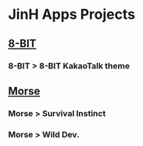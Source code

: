# JinH Apps Projects

## [8-BIT](./8-BIT)

### 8-BIT > 8-BIT KakaoTalk theme

## [Morse](./morse)

### Morse > Survival Instinct

### Morse > Wild Dev.
